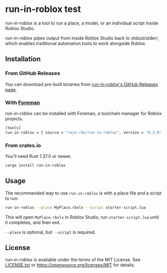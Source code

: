 # run-in-roblox test
run-in-roblox is a tool to run a place, a model, or an individual script inside Roblox Studio.

run-in-roblox pipes output from inside Roblox Studio back to stdout/stderr, which enables traditional automation tools to work alongside Roblox.

## Installation

### From GitHub Releases
You can download pre-built binaries from [run-in-roblox's GitHub Releases page](https://github.com/rojo-rbx/run-in-roblox/releases).

### With [Foreman](https://github.com/rojo-rbx/foreman)
run-in-roblox can be installed with Foreman, a toolchain manager for Roblox projects.

```bash
[tools]
run-in-roblox = { source = "rojo-rbx/run-in-roblox", version = "0.3.0" }
```

### From crates.io
You'll need Rust 1.37.0 or newer.

```bash
cargo install run-in-roblox
```

## Usage
The recommended way to use `run-in-roblox` is with a place file and a script to run:

```bash
run-in-roblox --place MyPlace.rbxlx --script starter-script.lua
```

This will open `MyPlace.rbxlx` in Roblox Studio, run `starter-script.lua` until it completes, and then exit.

`--place` is optional, but `--script` is required.

## License
run-in-roblox is available under the terms of the MIT License. See [LICENSE.txt](LICENSE.txt) or <https://opensource.org/licenses/MIT> for details.
